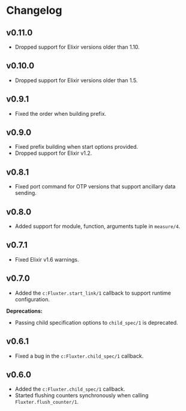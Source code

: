 # Changelog

## v0.11.0

  * Dropped support for Elixir versions older than 1.10.

## v0.10.0

  * Dropped support for Elixir versions older than 1.5.

## v0.9.1

  * Fixed the order when building prefix.

## v0.9.0

  * Fixed prefix building when start options provided.
  * Dropped support for Elixir v1.2.

## v0.8.1

  * Fixed port command for OTP versions that support ancillary data sending.

## v0.8.0

  * Added support for module, function, arguments tuple in `measure/4`.

## v0.7.1

  * Fixed Elixir v1.6 warnings.

## v0.7.0

  * Added the `c:Fluxter.start_link/1` callback to support runtime configuration.

__Deprecations:__

  * Passing child specification options to `child_spec/1` is deprecated.

## v0.6.1

  * Fixed a bug in the `c:Fluxter.child_spec/1` callback.

## v0.6.0

  * Added the `c:Fluxter.child_spec/1` callback.
  * Started flushing counters synchronously when calling `Fluxter.flush_counter/1`.
